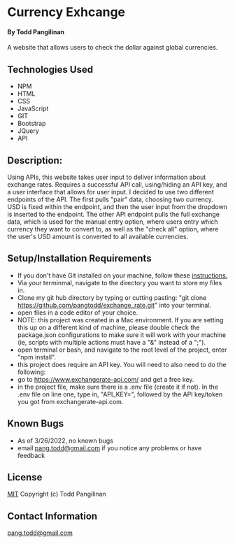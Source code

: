 # Currency Exhcange

#### By Todd Pangilinan

A website that allows users to check the dollar against global currencies.

## Technologies Used

* NPM
* HTML
* CSS
* JavaScript
* GIT
* Bootstrap
* JQuery
* API

## Description:
Using APIs, this website takes user input to deliver information about exchange rates. Requires a successful API call, using/hiding an API key, and a user interface that allows for user input. I decided to use two different endpoints of the API. The first pulls "pair" data, choosing two currency. USD is fixed within the endpoint, and then the user input from the dropdown is inserted to the endpoint. The other API endpoint pulls the full exchange data, which is used for the manual entry option, where users entry which currency they want to convert to, as well as the "check all" option, where the user's USD amount is converted to all available currencies.

## Setup/Installation Requirements

* If you don't have Git installed on your machine, follow these [instructions.](https://www.learnhowtoprogram.com/introduction-to-programming/getting-started-with-intro-to-programming/git-and-github)
* Via your terminmal, navigate to the directory you want to store my files in.
* Clone my git hub directory by typing or cutting pasting: "git clone https://github.com/pangtodd/exchange_rate.git" into your terminal.
* open files in a code editor of your choice.
* NOTE: this project was created in a Mac environment. If you are setting this up on a different kind of machine, please double check the package.json configurations to make sure it will work with your machine (ie, scripts with multiple actions must have a "&" instead of a ";"). 
* open terminal or bash, and navigate to the root level of the project, enter "npm install".
* this project does require an API key. You will need to also need to do the following:
* go to https://www.exchangerate-api.com/ and get a free key.
* in the project file, make sure there is a .env file (create it if not). In the .env file on line one, type in, "API_KEY=", followed by the API key/token you got from exchangerate-api.com.

## Known Bugs

* As of 3/26/2022, no known bugs
* email pang.todd@gmail.com if you notice any problems or have feedback

## License

[MIT](https://opensource.org/licenses/MIT)
Copyright (c) Todd Pangilinan 

## Contact Information
pang.todd@gmail.com